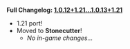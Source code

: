 **Full Changelog: [1.0.12+1.21...1.0.13+1.21](https://github.com/UltimatChamp/FabricBetterGrass/compare/1.0.12+1.21...1.0.13+1.21)**

- 1.21 port!
- Moved to **Stonecutter**!
  - _No in-game changes..._
